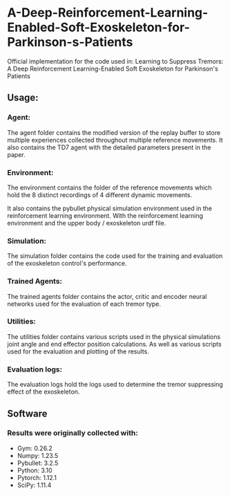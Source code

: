 # A-Deep-Reinforcement-Learning-Enabled-Soft-Exoskeleton-for-Parkinson-s-Patients

Official implementation for the code used in: Learning to Suppress Tremors: A Deep Reinforcement Learning-Enabled Soft Exoskeleton for Parkinson's Patients

## Usage:
### Agent:
The agent folder contains the modified version of the replay buffer to store multiple experiences
collected throughout multiple reference movements.
It also contains the TD7 agent with the detailed parameters present in the paper.

### Environment:
The environment contains the folder of the reference movements which hold the 8 distinct
recordings of 4 different dynamic movements.

It also contains the pybullet physical simulation environment used in the reinforcement
learning environment. With the reinforcement learning environment and the upper body / exoskeleton
urdf file.

### Simulation:

The simulation folder contains the code used for the training and evaluation of the exoskeleton
control's performance.

### Trained Agents:

The trained agents folder contains the actor, critic and encoder neural networks used for
the evaluation of each tremor type.

### Utilities:

The utilities folder contains various scripts used in the physical simulations joint angle and end
effector position calculations. As well as various scripts used for the evaluation and plotting of
the results.

### Evaluation logs:

The evaluation logs hold the logs used to determine the tremor suppressing effect of the exoskeleton.

## Software
### Results were originally collected with:
* Gym: 0.26.2
* Numpy: 1.23.5
* Pybullet: 3.2.5
* Python: 3.10
* Pytorch: 1.12.1
* SciPy: 1.11.4
